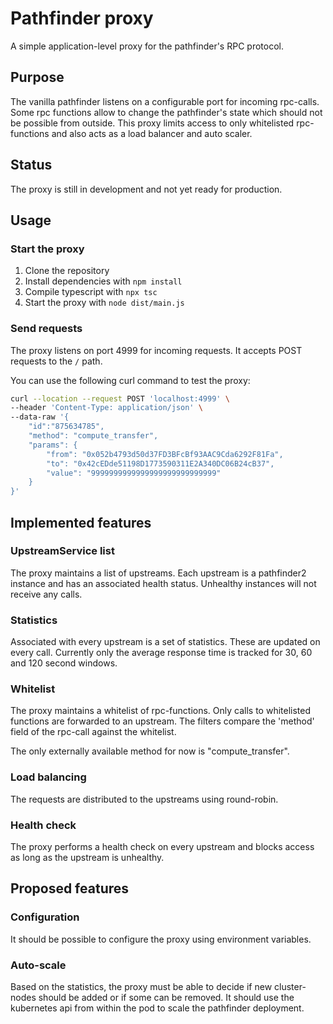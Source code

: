 # Pathfinder proxy
A simple application-level proxy for the pathfinder's RPC protocol.

## Purpose
The vanilla pathfinder listens on a configurable port for incoming rpc-calls.
Some rpc functions allow to change the pathfinder's state which should not be possible from outside.
This proxy limits access to only whitelisted rpc-functions and also acts as a load balancer and auto scaler.

## Status
The proxy is still in development and not yet ready for production.

## Usage
### Start the proxy
1. Clone the repository
2. Install dependencies with `npm install`
3. Compile typescript with `npx tsc`
4. Start the proxy with `node dist/main.js`

### Send requests
The proxy listens on port 4999 for incoming requests.
It accepts POST requests to the `/` path.  

You can use the following curl command to test the proxy:
```bash
curl --location --request POST 'localhost:4999' \
--header 'Content-Type: application/json' \
--data-raw '{
    "id":"875634785", 
    "method": "compute_transfer", 
    "params": {
        "from": "0x052b4793d50d37FD3BFcBf93AAC9Cda6292F81Fa",
        "to": "0x42cEDde51198D1773590311E2A340DC06B24cB37",
        "value": "9999999999999999999999999999"
    }
}'
```

## Implemented features
### UpstreamService list
The proxy maintains a list of upstreams. Each upstream is a pathfinder2 instance and has an associated health status.
Unhealthy instances will not receive any calls.

### Statistics
Associated with every upstream is a set of statistics. These are updated on every call.
Currently only the average response time is tracked for 30, 60 and 120 second windows.

### Whitelist
The proxy maintains a whitelist of rpc-functions. Only calls to whitelisted functions are forwarded to an upstream.
The filters compare the 'method' field of the rpc-call against the whitelist.

The only externally available method for now is "compute_transfer".

### Load balancing
The requests are distributed to the upstreams using round-robin.

### Health check
The proxy performs a health check on every upstream and blocks access as long as the upstream is unhealthy.

## Proposed features
### Configuration
It should be possible to configure the proxy using environment variables.

### Auto-scale
Based on the statistics, the proxy must be able to decide if new cluster-nodes should be added or if some can be removed.
It should use the kubernetes api from within the pod to scale the pathfinder deployment.
